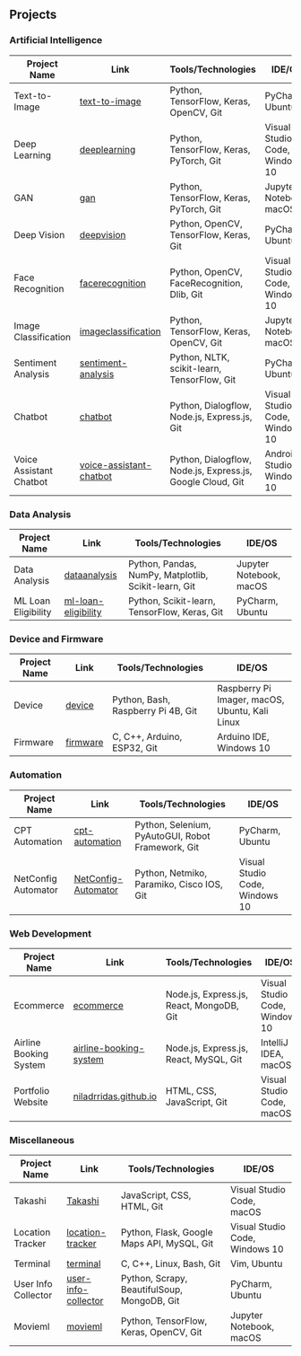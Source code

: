 ## Projects

### Artificial Intelligence

| Project Name         | Link                                                      | Tools/Technologies                           | IDE/OS                |
|----------------------|------------------------------------------------------------|----------------------------------------------|-----------------------|
| Text-to-Image        | [text-to-image](https://github.com/niladrridas/text-to-image) | Python, TensorFlow, Keras, OpenCV, Git        | PyCharm, Ubuntu       |
| Deep Learning        | [deeplearning](https://github.com/niladrridas/deeplearning) | Python, TensorFlow, Keras, PyTorch, Git       | Visual Studio Code, Windows 10 |
| GAN                  | [gan](https://github.com/niladrridas/gan)                   | Python, TensorFlow, Keras, PyTorch, Git       | Jupyter Notebook, macOS |
| Deep Vision          | [deepvision](https://github.com/niladrridas/deepvision)     | Python, OpenCV, TensorFlow, Keras, Git        | PyCharm, Ubuntu       |
| Face Recognition     | [facerecognition](https://github.com/niladrridas/facerecognition) | Python, OpenCV, FaceRecognition, Dlib, Git   | Visual Studio Code, Windows 10 |
| Image Classification | [imageclassification](https://github.com/niladrridas/imageclassification) | Python, TensorFlow, Keras, OpenCV, Git        | Jupyter Notebook, macOS |
| Sentiment Analysis   | [sentiment-analysis](https://github.com/niladrridas/sentiment-analysis) | Python, NLTK, scikit-learn, TensorFlow, Git  | PyCharm, Ubuntu       |
| Chatbot              | [chatbot](https://github.com/niladrridas/chatbot)           | Python, Dialogflow, Node.js, Express.js, Git  | Visual Studio Code, Windows 10 |
| Voice Assistant Chatbot | [voice-assistant-chatbot](https://github.com/niladrridas/voice-assistant-chatbot) | Python, Dialogflow, Node.js, Express.js, Google Cloud, Git | Android Studio, Windows 10 |

### Data Analysis

| Project Name        | Link                                                        | Tools/Technologies                           | IDE/OS                |
|---------------------|--------------------------------------------------------------|----------------------------------------------|-----------------------|
| Data Analysis       | [dataanalysis](https://github.com/niladrridas/dataanalysis)   | Python, Pandas, NumPy, Matplotlib, Scikit-learn, Git | Jupyter Notebook, macOS |
| ML Loan Eligibility | [ml-loan-eligibility](https://github.com/niladrridas/ml-loan-eligibility) | Python, Scikit-learn, TensorFlow, Keras, Git | PyCharm, Ubuntu       |

### Device and Firmware

| Project Name | Link                                                    | Tools/Technologies                           | IDE/OS                     |
|--------------|----------------------------------------------------------|----------------------------------------------|----------------------------|
| Device       | [device](https://github.com/niladrridas/device)           | Python, Bash, Raspberry Pi 4B, Git            | Raspberry Pi Imager, macOS, Ubuntu, Kali Linux |
| Firmware     | [firmware](https://github.com/niladrridas/firmware)       | C, C++, Arduino, ESP32, Git                   | Arduino IDE, Windows 10    |

### Automation

| Project Name     | Link                                                        | Tools/Technologies                           | IDE/OS                |
|------------------|--------------------------------------------------------------|----------------------------------------------|-----------------------|
| CPT Automation   | [cpt-automation](https://github.com/niladrridas/cpt-automation) | Python, Selenium, PyAutoGUI, Robot Framework, Git | PyCharm, Ubuntu       |
| NetConfig Automator | [NetConfig-Automator](https://github.com/niladrridas/NetConfig-Automator) | Python, Netmiko, Paramiko, Cisco IOS, Git     | Visual Studio Code, Windows 10 |

### Web Development

| Project Name          | Link                                                            | Tools/Technologies                           | IDE/OS                |
|-----------------------|------------------------------------------------------------------|----------------------------------------------|-----------------------|
| Ecommerce             | [ecommerce](https://github.com/niladrridas/ecommerce)             | Node.js, Express.js, React, MongoDB, Git      | Visual Studio Code, Windows 10 |
| Airline Booking System| [airline-booking-system](https://github.com/niladrridas/airline-booking-system) | Node.js, Express.js, React, MySQL, Git        | IntelliJ IDEA, macOS   |
| Portfolio Website     | [niladrridas.github.io](https://github.com/niladrridas/niladrridas.github.io) | HTML, CSS, JavaScript, Git                   | Visual Studio Code, macOS |

### Miscellaneous

| Project Name        | Link                                                        | Tools/Technologies                           | IDE/OS                |
|---------------------|--------------------------------------------------------------|----------------------------------------------|-----------------------|
| Takashi             | [Takashi](https://github.com/niladrridas/Takashi)             | JavaScript, CSS, HTML, Git                   | Visual Studio Code, macOS |
| Location Tracker    | [location-tracker](https://github.com/niladrridas/location-tracker) | Python, Flask, Google Maps API, MySQL, Git    | Visual Studio Code, Windows 10 |
| Terminal            | [terminal](https://github.com/niladrridas/terminal)           | C, C++, Linux, Bash, Git                     | Vim, Ubuntu           |
| User Info Collector | [user-info-collector](https://github.com/niladrridas/user-info-collector) | Python, Scrapy, BeautifulSoup, MongoDB, Git  | PyCharm, Ubuntu       |
| Movieml             | [movieml](https://github.com/niladrridas/movieml)             | Python, TensorFlow, Keras, OpenCV, Git        | Jupyter Notebook, macOS |
